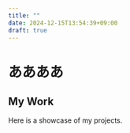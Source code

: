 ```yaml
---
title: ""
date: 2024-12-15T13:54:39+09:00
draft: true
---
```


# ああああ

<div class="fade-in">
    <h2>My Work</h2>
    <p>Here is a showcase of my projects.</p>
</div>